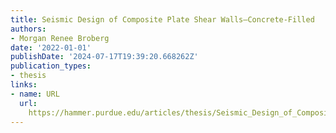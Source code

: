 ```yaml
---
title: Seismic Design of Composite Plate Shear Walls–Concrete-Filled
authors:
- Morgan Renee Broberg
date: '2022-01-01'
publishDate: '2024-07-17T19:39:20.668262Z'
publication_types:
- thesis
links:
- name: URL
  url: 
    https://hammer.purdue.edu/articles/thesis/Seismic_Design_of_Composite_Plate_Shear_Walls_--_Concrete-Filled/21669554
---
```

